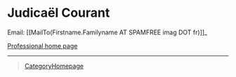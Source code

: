 Judicaël Courant
================

Email: \[\[MailTo(Firstname.Familyname AT SPAMFREE imag DOT fr)\]\]\_

[Professional home page](http://www-verimag.imag.fr/~courant/)

------------------------------------------------------------------------

> [CategoryHomepage](../CategoryHomepage)
